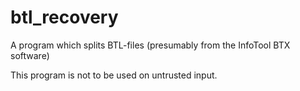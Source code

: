 # btl_recovery
A program which splits BTL-files (presumably from the InfoTool BTX software)


This program is not to be used on untrusted input.
